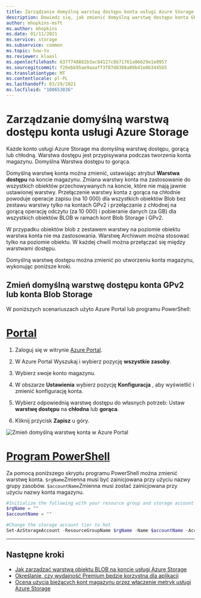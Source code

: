 ```yaml
---
title: Zarządzanie domyślną warstwą dostępu konta usługi Azure Storage
description: Dowiedz się, jak zmienić domyślną warstwę dostępu konta GPv2 lub Blob Storage
author: mhopkins-msft
ms.author: mhopkins
ms.date: 01/11/2021
ms.service: storage
ms.subservice: common
ms.topic: how-to
ms.reviewer: klaasl
ms.openlocfilehash: 637f748882b3ac84127c8b71761a06629e1e0957
ms.sourcegitcommit: f28ebb95ae9aaaff3f87d8388a09b41e0b3445b5
ms.translationtype: MT
ms.contentlocale: pl-PL
ms.lasthandoff: 03/29/2021
ms.locfileid: "100653836"
---
```

# <a name="manage-the-default-access-tier-of-an-azure-storage-account"></a>Zarządzanie domyślną warstwą dostępu konta usługi Azure Storage

Każde konto usługi Azure Storage ma domyślną warstwę dostępu, gorącą lub chłodną. Warstwa dostępu jest przypisywana podczas tworzenia konta magazynu. Domyślna Warstwa dostępu to gorąca.

Domyślną warstwę konta można zmienić, ustawiając atrybut **Warstwa dostępu** na koncie magazynu. Zmiana warstwy konta ma zastosowanie do wszystkich obiektów przechowywanych na koncie, które nie mają jawnie ustawionej warstwy. Przełączenie warstwy konta z gorąca na chłodnie powoduje operacje zapisu (na 10 000) dla wszystkich obiektów Blob bez zestawu warstwy tylko na kontach GPv2 i przełączanie z chłodnej na gorącą operację odczytu (za 10 000) i pobieranie danych (za GB) dla wszystkich obiektów BLOB w ramach kont Blob Storage i GPv2.

W przypadku obiektów blob z zestawem warstwy na poziomie obiektu warstwa konta nie ma zastosowania. Warstwę Archiwum można stosować tylko na poziomie obiektu. W każdej chwili można przełączać się między warstwami dostępu.

Domyślną warstwę dostępu można zmienić po utworzeniu konta magazynu, wykonując poniższe kroki.

## <a name="change-the-default-account-access-tier-of-a-gpv2-or-blob-storage-account"></a>Zmień domyślną warstwę dostępu konta GPv2 lub konta Blob Storage

W poniższych scenariuszach użyto Azure Portal lub programu PowerShell:

# <a name="portal"></a>[Portal](#tab/portal)

1. Zaloguj się w witrynie [Azure Portal](https://portal.azure.com).

1. W Azure Portal Wyszukaj i wybierz pozycję **wszystkie zasoby**.

1. Wybierz swoje konto magazynu.

1. W obszarze **Ustawienia** wybierz pozycję **Konfiguracja** , aby wyświetlić i zmienić konfigurację konta.

1. Wybierz odpowiednią warstwę dostępu do własnych potrzeb: Ustaw **warstwę dostępu** na **chłodna** lub **gorąca**.

1. Kliknij przycisk **Zapisz** u góry.

![Zmień domyślną warstwę konta w Azure Portal](media/manage-account-default-access-tier/account-tier.png)

# <a name="powershell"></a>[Program PowerShell](#tab/powershell)

Za pomocą poniższego skryptu programu PowerShell można zmienić warstwę konta. `$rgName`Zmienna musi być zainicjowana przy użyciu nazwy grupy zasobów. `$accountName`Zmienna musi zostać zainicjowana przy użyciu nazwy konta magazynu.

```powershell
#Initialize the following with your resource group and storage account names
$rgName = ""
$accountName = ""

#Change the storage account tier to hot
Set-AzStorageAccount -ResourceGroupName $rgName -Name $accountName -AccessTier Hot
```

---

## <a name="next-steps"></a>Następne kroki

- [Jak zarządzać warstwą obiektu BLOB na koncie usługi Azure Storage](../blobs/manage-access-tier.md)
- [Określanie, czy wydajność Premium będzie korzystna dla aplikacji](../blobs/storage-blob-performance-tiers.md)
- [Ocena użycia bieżących kont magazynu przez włączenie metryk usługi Azure Storage](../blobs/monitor-blob-storage.md)
